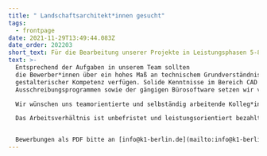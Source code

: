 ```yaml
---
title: " Landschaftsarchitekt*innen gesucht"
tags:
  - frontpage
date: 2021-11-29T13:49:44.083Z
date_order: 202203
short_text: Für die Bearbeitung unserer Projekte in Leistungsphasen 5-8 suchen wir erfahrene Mitarbeiterinnen.
text: >-
  Entsprechend der Aufgaben in unserem Team sollten
  die Bewerber*innen über ein hohes Maß an technischem Grundverständnis und
  gestalterischer Kompetenz verfügen. Solide Kenntnisse im Bereich CAD und
  Ausschreibungsprogrammen sowie der gängigen Bürosoftware setzen wir voraus.\

  Wir wünschen uns teamorientierte und selbständig arbeitende Kolleg*innen, die sich mit unseren Projekten identifizieren und - ebenso wie wir - großen Wert auf ein freundliches und kreatives Arbeitsumfeld legen.\

  Das Arbeitsverhältnis ist unbefristet und leistungsorientiert bezahlt.


  Bewerbungen als PDF bitte an [info@k1-berlin.de](mailto:info@k1-berlin.de)
---
```

